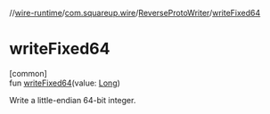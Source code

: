 //[wire-runtime](../../../index.md)/[com.squareup.wire](../index.md)/[ReverseProtoWriter](index.md)/[writeFixed64](write-fixed64.md)

# writeFixed64

[common]\
fun [writeFixed64](write-fixed64.md)(value: [Long](https://kotlinlang.org/api/latest/jvm/stdlib/kotlin/-long/index.html))

Write a little-endian 64-bit integer.
